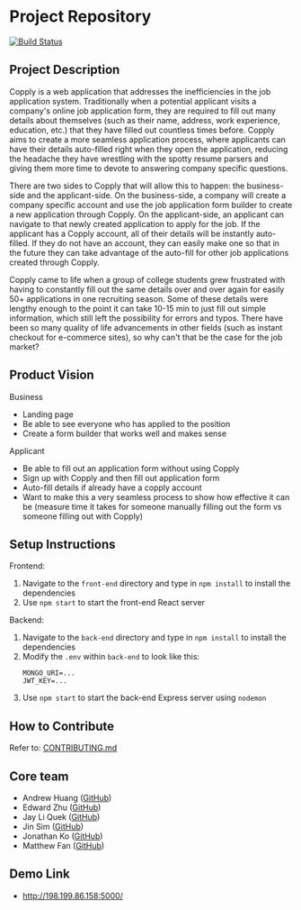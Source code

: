 # Project Repository

[![Build Status](https://travis-ci.com/agile-dev-assignments/project-setup-team-solidaridad-utilisation.svg?branch=master)](https://travis-ci.com/agile-dev-assignments/project-setup-team-solidaridad-utilisation)

## Project Description

Copply is a web application that addresses the inefficiencies in the job application system. Traditionally when a potential applicant visits a company's online job application form, they are required to fill out many details about themselves (such as their name, address, work experience, education, etc.) that they have filled out countless times before. Copply aims to create a more seamless application process, where applicants can have their details auto-filled right when they open the application, reducing the headache they have wrestling with the spotty resume parsers and giving them more time to devote to answering company specific questions.

There are two sides to Copply that will allow this to happen: the business-side and the applicant-side. On the business-side, a company will create a company specific account and use the job application form builder to create a new application through Copply. On the applicant-side, an applicant can navigate to that newly created application to apply for the job. If the applicant has a Copply account, all of their details will be instantly auto-filled. If they do not have an account, they can easily make one so that in the future they can take advantage of the auto-fill for other job applications created through Copply.

Copply came to life when a group of college students grew frustrated with having to constantly fill out the same details over and over again for easily 50+ applications in one recruiting season. Some of these details were lengthy enough to the point it can take 10-15 min to just fill out simple information, which still left the possibility for errors and typos. There have been so many quality of life advancements in other fields (such as instant checkout for e-commerce sites), so why can't that be the case for the job market?

## Product Vision

Business
- Landing page
- Be able to see everyone who has applied to the position
- Create a form builder that works well and makes sense

Applicant
- Be able to fill out an application form without using Copply
- Sign up with Copply and then fill out application form
- Auto-fill details if already have a copply account
- Want to make this a very seamless process to show how effective it can be
(measure time it takes for someone manually filling out the form vs someone filling out with Copply)

## Setup Instructions
Frontend:
1. Navigate to the `front-end` directory and type in `npm install` to install the dependencies
1. Use `npm start` to start the front-end React server

Backend:
1. Navigate to the `back-end` directory and type in `npm install` to install the dependencies
1. Modify the `.env` within `back-end` to look like this:
    ```
    MONGO_URI=...
    JWT_KEY=...
    ```
1. Use `npm start` to start the back-end Express server using `nodemon`


## How to Contribute
Refer to: [CONTRIBUTING.md](./CONTRIBUTING.md)

## Core team
- Andrew Huang ([GitHub](https://github.com/ando-huang))
- Edward Zhu ([GitHub](https://github.com/EddieSource))
- Jay Li Quek ([GitHub](https://github.com/jayliquek))
- Jin Sim ([GitHub](https://github.com/jinsim95))
- Jonathan Ko ([GitHub](https://github.com/jonako99))
- Matthew Fan ([GitHub](https://github.com/mattfan00))

## Demo Link
- http://198.199.86.158:5000/
